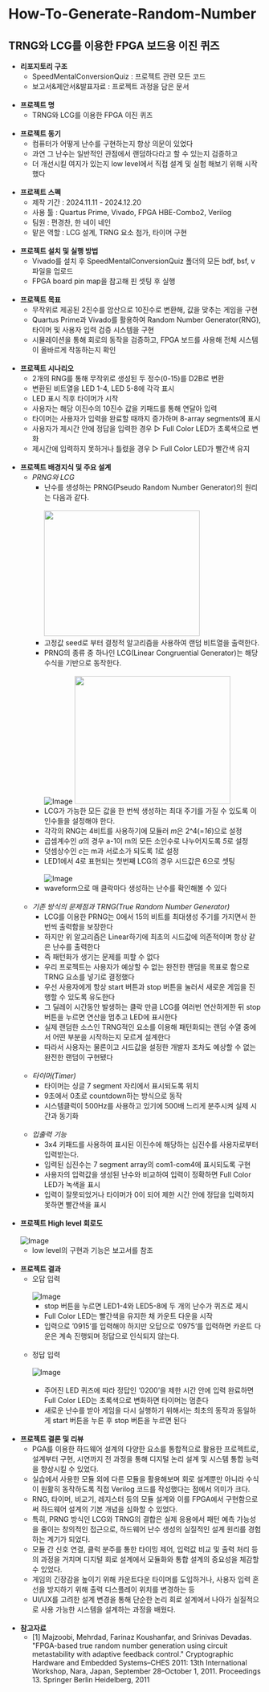 # How-To-Generate-Random-Number
## TRNG와 LCG를 이용한 FPGA 보드용 이진 퀴즈

- **리포지토리 구조**
  - SpeedMentalConversionQuiz   : 프로젝트 관련 모든 코드
  - 보고서&제안서&발표자료       : 프로젝트 과정을 담은 문서 <br/><br/>
- **프로젝트 명**
  - TRNG와 LCG를 이용한 FPGA 이진 퀴즈<br/><br/>
- **프로젝트 동기**
  - 컴퓨터가 어떻게 난수를 구현하는지 항상 의문이 있었다
  - 과연 그 난수는 일반적인 관점에서 랜덤하다라고 할 수 있는지 검증하고
  - 더 개선시킬 여지가 있는지 low level에서 직접 설계 및 실험 해보기 위해 시작했다<br/><br/>
- **프로젝트 스펙**
  - 제작 기간 : 2024.11.11 - 2024.12.20
  - 사용 툴 : Quartus Prime, Vivado, FPGA HBE-Combo2, Verilog
  - 팀원 : 편경찬, 한 네이 네인
  - 맡은 역할 : LCG 설계, TRNG 요소 첨가, 타이머 구현<br/><br/>
- **프로젝트 설치 및 실행 방법**
  - Vivado를 설치 후 SpeedMentalConversionQuiz 폴더의 모든 bdf, bsf, v 파일을 업로드
  - FPGA board pin map을 참고해 핀 셋팅 후 실행<br/><br/>
- **프로젝트 목표**
  - 무작위로 제공된 2진수를 암산으로 10진수로 변환해, 값을 맞추는 게임을 구현 
  - Quartus Prime과 Vivado를 활용하여 Random Number Generator(RNG), 타이머 및 사용자 입력 검증 시스템을 구현
  - 시뮬레이션을 통해 회로의 동작을 검증하고, FPGA 보드를 사용해 전체 시스템이 올바르게 작동하는지 확인
  <br/>
- **프로젝트 시나리오**
  - 2개의 RNG를 통해 무작위로 생성된 두 정수(0-15)를 D2B로 변환
  - 변환된 비트열을 LED 1-4, LED 5-8에 각각 표시 
  - LED 표시 직후 타이머가 시작
  - 사용자는 해당 이진수의 10진수 값을 키패드를 통해 연달아 입력
  - 타이머는 사용자가 입력을 완료할 때까지 증가하며 8-array segments에 표시
  - 사용자가 제시간 안에 정답을 입력한 경우
  ▷ Full Color LED가 초록색으로 변화
  - 제시간에 입력하지 못하거나 틀렸을 경우
  ▷ Full Color LED가 빨간색 유지 <br/><br/>
- **프로젝트 배경지식 및 주요 설계**
  - *PRNG와 LCG*
    - 난수를 생성하는 PRNG(Pseudo Random Number Generator)의 원리는 다음과 같다.<br/><br/>
      <img src="https://github.com/user-attachments/assets/1062ec79-4ed3-48a1-a870-8a064ffc58ac"  width="310" height="250"/>
    - 고정값 seed로 부터 결정적 알고리즘을 사용하여 랜덤 비트열을 출력한다.
    - PRNG의 종류 중 하나인 LCG(Linear Congruential Generator)는 해당 수식을 기반으로 동작한다.<br/><br/>
      ![Image](https://github.com/user-attachments/assets/ffb77839-656a-4ada-8bd8-2b7dba2f9e28)
      <img src="https://github.com/user-attachments/assets/42a7ee66-4642-43e0-94eb-f5a089e6adde"  width="310" height="255"/>
    -  LCG가 가능한 모든 값을 한 번씩 생성하는 최대 주기를 가질 수 있도록 이 인수들을 설정해야 한다.
    -  각각의 RNG는 4비트를 사용하기에 모듈러 *m*은 2^4(=*16*)으로 설정
    -  곱셈계수인 *a*의 경우 a-1이 m의 모든 소인수로 나누어지도록 *5*로 설정
    -  덧셈상수인 *c*는 m과 서로소가 되도록 *1*로 설정
    -  LED1에서 4로 표현되는 첫번째 LCG의 경우 시드값은 6으로 셋팅<br/><br/>
       ![Image](https://github.com/user-attachments/assets/a2c44cc1-181e-4179-a99e-312f4fd452f4)
    - waveform으로 매 클락마다 생성하는 난수를 확인해볼 수 있다<br/><br/>
  - *기존 방식의 문제점과 TRNG(True Random Number Generator)*
    - LCG를 이용한 PRNG는 0에서 15의 비트를 최대생성 주기를 가지면서 한 번씩 출력함을 보장한다
    - 하지만 위 알고리즘은 Linear하기에 최초의 시드값에 의존적이며 항상 같은 난수를 출력한다
    - 즉 패턴화가 생기는 문제를 피할 수 없다
    - 우리 프로젝트는 사용자가 예상할 수 없는 완전한 랜덤을 목표로 함으로 TRNG 요소를 넣기로 결정했다
    - 우선 사용자에게 항상 start 버튼과 stop 버튼을 눌러서 새로운 게임을 진행할 수 있도록 유도한다
    - 그 딜레이 시간동안 발생하는 클락 만큼 LCG를 여러번 연산하게한 뒤 stop 버튼을 누르면 연산을 멈추고 LED에 표시한다
    - 실제 랜덤한 소스인 TRNG적인 요소를 이용해 패턴화되는 랜덤 수열 중에서 어떤 부분을 시작하는지 모르게 설계한다
    - 따라서 사용자는 물론이고 시드값을 설정한 개발자 조차도 예상할 수 없는 완전한 랜덤이 구현됐다<br/><br/>
  - *타이머(Timer)*
    - 타이머는 싱글 7 segment 자리에서 표시되도록 위치
    - 9초에서 0초로 countdown하는 방식으로 동작
    - 시스템클럭이 500Hz를 사용하고 있기에 500배 느리게 분주시켜 실제 시간과 동기화<br/><br/>
  - *입출력 기능*
    - 3x4 키패드를 사용하여 표시된 이진수에 해당하는 십진수를 사용자로부터 입력받는다.
    - 입력된 십진수는 7 segment array의 com1-com4에 표시되도록 구현
    - 사용자의 입력값을 생성된 난수와 비교하여 입력이 정확하면 Full Color LED가 녹색을 표시
    - 입력이 잘못되었거나 타이머가 0이 되어 제한 시간 안에 정답을 입력하지 못하면 빨간색을 표시<br/><br/>
- **프로젝트 High level 회로도**<br/><br/>
![Image](https://github.com/user-attachments/assets/8109f300-ac4e-4f8b-87d6-b7b3e6276bbb)
  - low level의 구현과 기능은 보고서를 참조<br/><br/>
- **프로젝트 결과**
  - 오답 입력<br/><br/>
  ![Image](https://github.com/user-attachments/assets/0bdafd8e-ffc3-4e11-ac11-ac179fae3fce)
    - stop 버튼을 누르면 LED1-4와 LED5-8에 두 개의 난수가 퀴즈로 제시
    -  Full Color LED는 빨간색을 유지한 채 카운트 다운을 시작
    -  입력으로 ’0915‘를 입력해야 하지만 오답으로 ’0975‘를 입력하면 카운트 다운은 계속 진행되며 정답으로 인식되지 않는다.<br/><br/>
  - 정답 입력<br/><br/>
  ![Image](https://github.com/user-attachments/assets/495ac731-6cf2-429a-9458-e7448f43d085)<br/><br/>
    - 주어진 LED 퀴즈에 따라 정답인 ‘0200’을 제한 시간 안에 입력 완료하면 Full Color LED는 초록색으로 변화하면 타이머는 멈춘다
    - 새로운 난수를 받아 게임을 다시 실행하기 위해서는 최초의 동작과 동일하게 start 버튼을 누른 후 stop 버튼을 누르면 된다<br/><br/>
- **프로젝트 결론 및 리뷰**
  - PGA를 이용한 하드웨어 설계의 다양한 요소를 통합적으로 활용한 프로젝트로, 설계부터 구현, 시연까지 전 과정을 통해 디지털 논리 설계 및 시스템 통합 능력을 향상시킬 수 있었다.
  - 실습에서 사용한 모듈 외에 다른 모듈을 활용해보며 회로 설계뿐만 아니라 수식이 원활히 동작하도록 직접 Verilog 코드를 작성했다는 점에서 의미가 크다.
  - RNG, 타이머, 비교기, 레지스터 등의 모듈 설계와 이를 FPGA에서 구현함으로써 하드웨어 설계의 기본 개념을 심화할 수 있었다.
  - 특히, PRNG 방식인 LCG와 TRNG의 결합은 실제 응용에서 패턴 예측 가능성을 줄이는 창의적인 접근으로, 하드웨어 난수 생성의 실질적인 설계 원리를 경험하는 계기가 되었다.
  - 모듈 간 신호 연결, 클럭 분주를 통한 타이밍 제어, 입력값 비교 및 출력 처리 등의 과정을 거치며 디지털 회로 설계에서 모듈화와 통합 설계의 중요성을 체감할 수 있었다.
  - 게임의 긴장감을 높이기 위해 카운트다운 타이머를 도입하거나, 사용자 입력 혼선을 방지하기 위해 출력 디스플레이 위치를 변경하는 등
  - UI/UX를 고려한 설계 변경을 통해 단순한 논리 회로 설계에서 나아가 실질적으로 사용 가능한 시스템을 설계하는 과정을 배웠다. <br/><br/>
- **참고자료**
  - [1] Majzoobi, Mehrdad, Farinaz Koushanfar, and Srinivas Devadas. "FPGA-based true random number generation using circuit metastability with adaptive feedback control." Cryptographic Hardware and Embedded Systems–CHES 2011: 13th International Workshop, Nara, Japan, September 28–October 1, 2011. Proceedings 13. Springer Berlin Heidelberg, 2011
